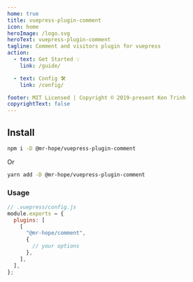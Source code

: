 ```yaml
---
home: true
title: vuepress-plugin-comment
icon: home
heroImage: /logo.svg
heroText: vuepress-plugin-comment
tagline: Comment and visitors plugin for vuepress
action:
  - text: Get Started 💡
    link: /guide/

  - text: Config 🛠
    link: /config/

footer: MIT Licensed | Copyright © 2019-present Ken Trinh
copyrightText: false
---
```


## Install

```bash
npm i -D @mr-hope/vuepress-plugin-comment
```

Or

```bash
yarn add -D @mr-hope/vuepress-plugin-comment
```

### Usage

```js
// .vuepress/config.js
module.exports = {
  plugins: [
    [
      "@mr-hope/comment",
      {
        // your options
      },
    ],
  ],
};
```

